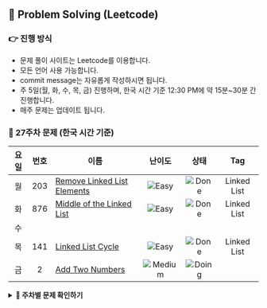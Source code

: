 ## 📃 Problem Solving (Leetcode)
### 👉 진행 방식
- 문제 풀이 사이트는 Leetcode를 이용합니다.
- 모든 언어 사용 가능합니다.
- commit message는 자유롭게 작성하시면 됩니다.
- 주 5일(월, 화, 수, 목, 금) 진행하며, 한국 시간 기준 12:30 PM에 약 15분~30분 간 진행합니다. 
- 매주 문제는 업데이트 됩니다.

### 📑 27주차 문제 (한국 시간 기준)
| 요일 | 번호 | 이름 | 난이도 | 상태 | Tag | 
| :--------: | :--------: | -------- | :--------: | :--------: | :--------: |
|월|203|[Remove Linked List Elements](https://leetcode.com/problems/path-sum-ii/) | ![Easy](https://img.shields.io/badge/-Easy-lightorange)  |  ![Done](https://img.shields.io/badge/-Done-lightOrange)| Linked List |
|화|876|[Middle of the Linked List](https://leetcode.com/problems/diameter-of-binary-tree/) | ![Easy](https://img.shields.io/badge/-Easy-lightorange)  |  ![Done](https://img.shields.io/badge/-Done-lightOrange)| Linked List |
|수| |  |   |  |   |
|목|141|[Linked List Cycle](https://leetcode.com/problems/populating-next-right-pointers-in-each-node-ii/) | ![Easy](https://img.shields.io/badge/-Easy-lightorange) |![Done](https://img.shields.io/badge/-Done-lightOrange) | Linked List |
|금|2|[Add Two Numbers](https://leetcode.com/problems/add-two-numbers/) |![Medium](https://img.shields.io/badge/-Medium-orange)  |![Doing](https://img.shields.io/badge/-Doing-orange) |  |



<details>
  <summary><strong>🧾 주차별 문제 확인하기</strong></summary>
<div markdown="1">       
 <li> <a href="https://github.com/TEAM-Leetcode/LeetCode/wiki/26%EC%A3%BC%EC%B0%A8-%EB%AC%B8%EC%A0%9C">26주차 문제 리스트</a></li>
  <li><a href="https://github.com/TEAM-Leetcode/LeetCode/wiki/25%EC%A3%BC%EC%B0%A8-%EB%AC%B8%EC%A0%9C">25주차 문제 리스트</a></li>
  <li><a href="https://github.com/TEAM-Leetcode/LeetCode/wiki/24%EC%A3%BC%EC%B0%A8-%EB%AC%B8%EC%A0%9C">24주차 문제 리스트</a></li>
</div>
</details>
